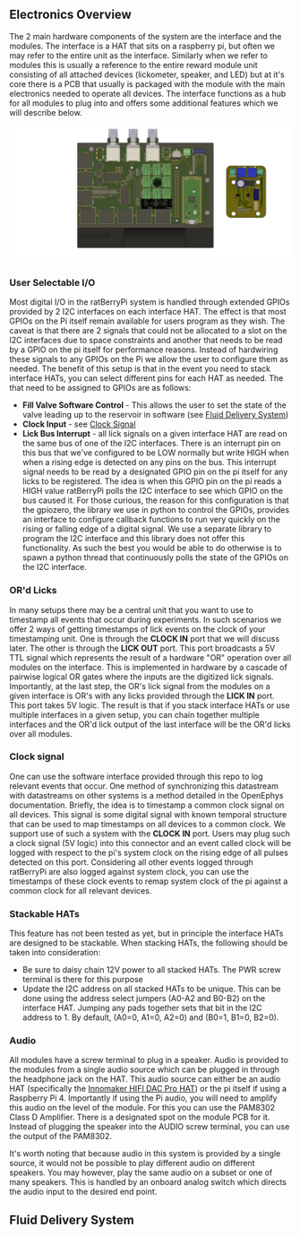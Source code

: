 ## Electronics Overview
The 2 main hardware components of the system are the interface and the modules. The interface is a HAT that sits on a raspberry pi, but often we may refer to the entire unit as the interface. Similarly when we refer to modules this is usually a reference to the entire reward module unit consisting of all attached devices (lickometer, speaker, and LED) but at it's core there is a PCB that usually is packaged with the module with the main electronics needed to operate all devices. The interface functions as a hub for all modules to plug into and offers some additional features which we will describe below.

![alt text](ims/module_plus_interface_box.png)

### User Selectable I/O
Most digital I/O in the ratBerryPi system is handled through extended GPIOs provided by 2 I2C interfaces on each interface HAT. The effect is that most GPIOs on the Pi itself remain available for users program as they wish. The caveat is that there are 2 signals that could not be allocated to a slot on the I2C interfaces due to space constraints and another that needs to be read by a GPIO on the pi itself for performance reasons. Instead of hardwiring these signals to any GPIOs on the Pi we allow the user to configure them as needed. The benefit of this setup is that in the event you need to stack interface HATs, you can select different pins for each HAT as needed. The that need to be assigned to GPIOs are as follows:

* **Fill Valve Software Control** - This allows the user to set the state of the valve leading up to the reservoir in software (see [Fluid Delivery System](#fluid-delivery-system))
* **Clock Input** - see [Clock Signal](#clock-signal)
* **Lick Bus Interrupt** - all lick signals on a given interface HAT are read on the same bus of one of the I2C interfaces. There is an interrupt pin on this bus that we've configured to be LOW normally but write HIGH when when a rising edge is detected on any pins on the bus. This interrupt signal needs to be read by a designated GPIO pin on the pi itself for any licks to be registered. The idea is when this GPIO pin on the pi reads a HIGH value ratBerryPi polls the I2C interface to see which GPIO on the bus caused it. For those curious, the reason for this configuration is that the gpiozero, the library we use in python to control the GPIOs, provides an interface to configure callback functions to run very quickly on the rising or falling edge of a digital signal. We use a separate library to program the I2C interface and this library does not offer this functionality. As such the best you would be able to do otherwise is to spawn a python thread that continuously polls the state of the GPIOs on the I2C interface.

### OR'd Licks
In many setups there may be a central unit that you want to use to timestamp all events that occur during experiments. In such scenarios we offer 2 ways of getting timestamps of lick events on the clock of your timestamping unit. One is through the **CLOCK IN** port that we will discuss later. The other is through the **LICK OUT** port. This port broadcasts a 5V TTL signal which represents the result of a hardware "OR" operation over all modules on the interface. This is implemented in hardware by a cascade of pairwise logical OR gates where the inputs are the digitized lick signals. Importantly, at the last step, the OR's lick signal from the modules on a given interface is OR's with any licks provided through the **LICK IN** port. This port takes 5V logic. The result is that if you stack interface HATs or use multiple interfaces in a given setup, you can chain together multiple interfaces and the OR'd lick output of the last interface will be the OR'd licks over all modules. 

### Clock signal
One can use the software interface provided through this repo to log relevant events that occur. One method of synchronizing this datastream with datastreams on other systems is a method detailed in the OpenEphys documentation. Briefly, the idea is to timestamp a common clock signal on all devices. This signal is some digital signal with known temporal structure that can be used to map timestamps on all devices to a common clock. We support use of such a system with the **CLOCK IN** port. Users may plug such a clock signal (5V logic) into this connector and an event called clock will be logged with respect to the pi's system clock on the rising edge of all pulses detected on this port. Considering all other events logged through ratBerryPi are also logged against system clock, you can use the timestamps of these clock events to remap system clock of the pi against a common clock for all relevant devices.

### Stackable HATs
This feature has not been tested as yet, but in principle the interface HATs are designed to be stackable. When stacking HATs, the following should be taken into consideration:
* Be sure to daisy chain 12V power to all stacked HATs. The PWR screw terminal is there for this purpose
* Update the I2C address on all stacked HATs to be unique. This can be done using the address select jumpers (A0-A2 and B0-B2) on the interface HAT. Jumping any pads together sets that bit in the I2C address to 1. By default, (A0=0, A1=0, A2=0) and (B0=1, B1=0, B2=0).

### Audio
All modules have a screw terminal to plug in a speaker. Audio is provided to the modules from a single audio source which can be plugged in through the headphone jack on the HAT. This audio source can either be an audio HAT (specifically the [Innomaker HIFI DAC Pro HAT](https://www.amazon.com/Raspberry-DAC-Pro-ES9038Q2M-Resolution/dp/B0B2DJZTSF)) or the pi itself if using a Raspberry Pi 4. Importantly if using the Pi audio, you will need to amplify this audio on the level of the module. For this you can use the PAM8302 Class D Amplifier. There is a designated spot on the module PCB for it. Instead of plugging the speaker into the AUDIO screw terminal, you can use the output of the PAM8302. 

It's worth noting that because audio in this system is provided by a single source, it would not be possible to play different audio on different speakers. You may however, play the same audio on a subset or one of many speakers. This is handled by an onboard analog switch which directs the audio input to the desired end point.

## Fluid Delivery System